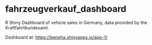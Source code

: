 # fahrzeugverkauf_dashboard
R Shiny Dashboard of vehicle sales in Germany, data provided by the Kraftfahrtbundesamt.

Dashboard at: https://beneha.shinyapps.io/app-1/
